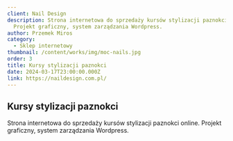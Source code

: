 ```yaml
---
client: Nail Design
description: Strona internetowa do sprzedaży kursów stylizacji paznokci online.
  Projekt graficzny, system zarządzania Wordpress.
author: Przemek Miros
category:
  - Sklep internetowy
thumbnail: /content/works/img/moc-nails.jpg
order: 3
title: Kursy stylizacji paznokci
date: 2024-03-17T23:00:00.000Z
link: https://naildesign.com.pl/
---
```

## Kursy stylizacji paznokci

Strona internetowa do sprzedaży kursów stylizacji paznokci online. Projekt graficzny, system zarządzania Wordpress.